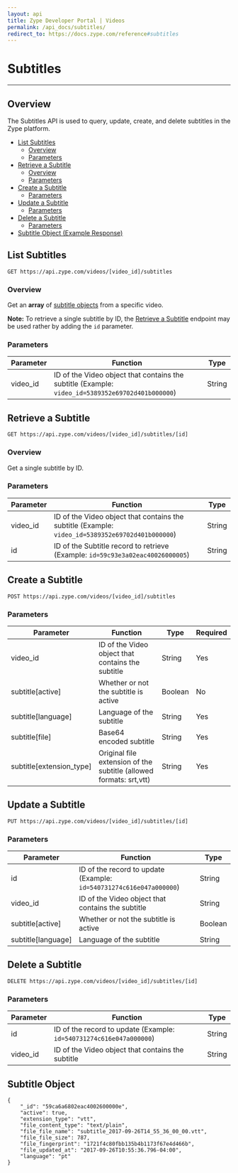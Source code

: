 ```yaml
---
layout: api
title: Zype Developer Portal | Videos
permalink: /api_docs/subtitles/
redirect_to: https://docs.zype.com/reference#subtitles
---
```


# Subtitles
---

## Overview
The Subtitles API is used to query, update, create, and delete subtitles in the Zype platform.

* [List Subtitles](#list-subtitles)
  * [Overview](#overview-1)
  * [Parameters](#parameters)
* [Retrieve a Subtitle](#retrieve-a-subtitle)
  * [Overview](#overview-2)
  * [Parameters](#parameters-1)
* [Create a Subtitle](#create-a-subtitle)
  * [Parameters](#parameters-2)
* [Update a Subtitle](#update-a-subtitle)
  * [Parameters](#parameters-3)
* [Delete a Subtitle](#delete-a-subtitle)
  * [Parameters](#parameters-4)
* [Subtitle Object (Example Response)](#subtitle-object)

## List Subtitles
```
GET https://api.zype.com/videos/[video_id]/subtitles
```

### Overview
Get an **array** of [subtitle objects](#subtitle-object) from a specific video.

**Note:** To retrieve a single subtitle by ID, the [Retrieve a Subtitle](#retrieve-a-subtitle) endpoint may be used rather by adding the `id` parameter.

### Parameters

Parameter | Function | Type
--------- | -------- | ----
video_id  | ID of the Video object that contains the subtitle (Example: `video_id=5389352e69702d401b000000`) | String

## Retrieve a Subtitle
```
GET https://api.zype.com/videos/[video_id]/subtitles/[id]
```

### Overview
Get a single subtitle by ID.

### Parameters

Parameter | Function | Type
--------- | -------- | ----
video_id  | ID of the Video object that contains the subtitle (Example: `video_id=5389352e69702d401b000000`) | String
id        | ID of the Subtitle record to retrieve (Example: `id=59c93e3a02eac40026000005`) | String

## Create a Subtitle
```
POST https://api.zype.com/videos/[video_id]/subtitles
```

### Parameters

Parameter | Function | Type | Required
--------- | -------- | ---- | --------
video_id | ID of the Video object that contains the subtitle | String | Yes
subtitle[active] | Whether or not the subtitle is active | Boolean | No
subtitle[language] | Language of the subtitle | String | Yes
subtitle[file] | Base64 encoded subtitle | String | Yes
subtitle[extension_type] | Original file extension of the subtitle (allowed formats: srt,vtt) | String | Yes

## Update a Subtitle
```
PUT https://api.zype.com/videos/[video_id]/subtitles/[id]
```

### Parameters

Parameter | Function | Type
--------- | -------- | ----
id | ID of the record to update (Example: `id=540731274c616e047a000000`) | String
video_id | ID of the Video object that contains the subtitle | String
subtitle[active] | Whether or not the subtitle is active | Boolean
subtitle[language] | Language of the subtitle | String

## Delete a Subtitle
```
DELETE https://api.zype.com/videos/[video_id]/subtitles/[id]
```

### Parameters

Parameter | Function | Type
--------- | -------- | ----
id | ID of the record to update (Example: `id=540731274c616e047a000000`) | String
video_id | ID of the Video object that contains the subtitle | String

## Subtitle Object

```
{
    "_id": "59ca6a6802eac4002600000e",
    "active": true,
    "extension_type": "vtt",
    "file_content_type": "text/plain",
    "file_file_name": "subtitle_2017-09-26T14_55_36_00_00.vtt",
    "file_file_size": 787,
    "file_fingerprint": "1721f4c80fbb135b4b1173f67e4d466b",
    "file_updated_at": "2017-09-26T10:55:36.796-04:00",
    "language": "pt"
}
```
